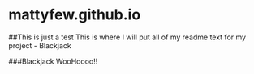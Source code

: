 # mattyfew.github.io

##This is just a test
This is where I will put all of my readme text for my project - Blackjack


###Blackjack WooHoooo!!